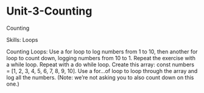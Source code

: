 # Unit-3-Counting

Counting

Skills: Loops

Counting Loops:
Use a for loop to log numbers from 1 to 10, then another for loop to count down, logging numbers from 10 to 1.
Repeat the exercise with a while loop.
Repeat with a do while loop.
Create this array: const numbers = [1, 2, 3, 4, 5, 6, 7, 8, 9, 10]. Use a for…of loop to loop through the array and log all the numbers. (Note: we’re not asking you to also count down on this one.)
